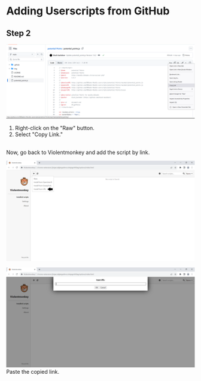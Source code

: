 # Adding Userscripts from GitHub

## Step 2
![copy link](img/add-userscript-from-github-1.png)
1. Right-click on the "Raw" button.
2. Select "Copy Link."

&nbsp;  
Now, go back to Violentmonkey and add the script by link.

![install from url](img/add-userscript-from-github-2.png)

![paste Link](img/add-userscript-from-github-3.png)
Paste the copied link.
